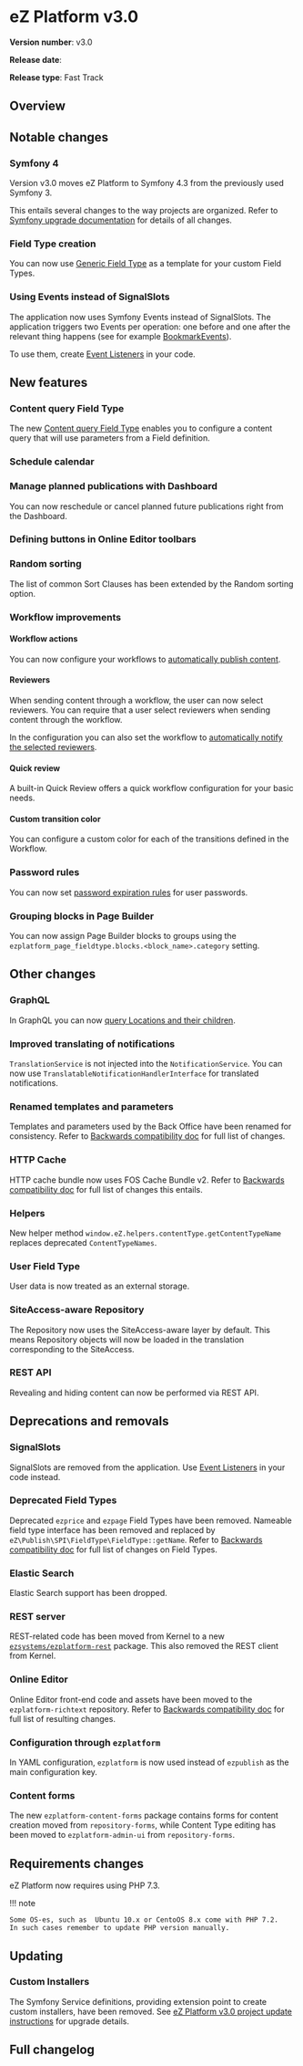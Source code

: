 # eZ Platform v3.0

**Version number**: v3.0

**Release date**:

**Release type**: Fast Track

## Overview

## Notable changes

### Symfony 4

Version v3.0 moves eZ Platform to Symfony 4.3 from the previously used Symfony 3.

This entails several changes to the way projects are organized.
Refer to [Symfony upgrade documentation](https://github.com/symfony/symfony/blob/master/UPGRADE-4.0.md)
for details of all changes.

### Field Type creation

You can now use [Generic Field Type](../guide/extending_field_type.md) as a template for your custom Field Types.

### Using Events instead of SignalSlots

The application now uses Symfony Events instead of SignalSlots.
The application triggers two Events per operation: one before and one after the relevant thing happens
(see for example [BookmarkEvents](https://github.com/ezsystems/ezpublish-kernel/blob/master/eZ/Publish/Core/Event/Bookmark/BookmarkEvents.php)).

To use them, create [Event Listeners](https://symfony.com/doc/4.3/event_dispatcher.html) in your code.

## New features

### Content query Field Type

The new [Content query Field Type](../api/field_type_reference.md#content-query-field-type)
enables you to configure a content query that will use parameters from a Field definition.

### Schedule calendar

### Manage planned publications with Dashboard
    
You can now reschedule or cancel planned future publications right from the Dashboard.

### Defining buttons in Online Editor toolbars

### Random sorting

The list of common Sort Clauses has been extended by the Random sorting option.

### Workflow improvements

#### Workflow actions

You can now configure your workflows to [automatically publish content](../guide/workflow.md#publishing-content-with-workflow).

#### Reviewers

When sending content through a workflow, the user can now select reviewers.
You can require that a user select reviewers when sending content through the workflow.

In the configuration you can also set the workflow to [automatically notify the selected reviewers](../guide/workflow.md#sending-notifications).

#### Quick review

A built-in Quick Review offers a quick workflow configuration for your basic needs.

#### Custom transition color

You can configure a custom color for each of the transitions defined in the Workflow.

### Password rules

You can now set [password expiration rules](../guide/user_management.md#password-expiration)
for user passwords.

### Grouping blocks in Page Builder

You can now assign Page Builder blocks to groups using the `ezplatform_page_fieldtype.blocks.<block_name>.category` setting.

## Other changes

### GraphQL

In GraphQL you can now [query Locations and their children](../api/graphql_queries.md#querying-locations).

### Improved translating of notifications

`TranslationService` is not injected into the `NotificationService`.
You can now use `TranslatableNotificationHandlerInterface` for translated notifications.

### Renamed templates and parameters

Templates and parameters used by the Back Office have been renamed for consistency.
Refer to [Backwards compatibility doc](ez_platform_v3.0_deprecations.md) for full list of changes.

### HTTP Cache

HTTP cache bundle now uses FOS Cache Bundle v2.
Refer to [Backwards compatibility doc](ez_platform_v3.0_deprecations.md#http-cache-bundle)
for full list of changes this entails.

### Helpers

New helper method `window.eZ.helpers.contentType.getContentTypeName` replaces deprecated `ContentTypeNames`.

### User Field Type

User data is now treated as an external storage.

### SiteAccess-aware Repository

The Repository now uses the SiteAccess-aware layer by default.
This means Repository objects will now be loaded in the translation corresponding to the SiteAccess.

### REST API

Revealing and hiding content can now be performed via REST API.

## Deprecations and removals

### SignalSlots

SignalSlots are removed from the application.
Use [Event Listeners](https://symfony.com/doc/4.3/event_dispatcher.html) in your code instead.

### Deprecated Field Types

Deprecated `ezprice` and `ezpage` Field Types have been removed.
Nameable field type interface has been removed and replaced by `eZ\Publish\SPI\FieldType\FieldType::getName`.
Refer to [Backwards compatibility doc](ez_platform_v3.0_deprecations.md#field-types) for full list of changes on Field Types.

### Elastic Search

Elastic Search support has been dropped.

### REST server

REST-related code has been moved from Kernel to a new [`ezsystems/ezplatform-rest`](https://github.com/ezsystems/ezplatform-rest) package.
This also removed the REST client from Kernel.

### Online Editor

Online Editor front-end code and assets have been moved to the `ezplatform-richtext` repository.
Refer to [Backwards compatibility doc](ez_platform_v3.0_deprecations.md#online-editor) for full list of resulting changes.

### Configuration through `ezplatform`

In YAML configuration, `ezplatform` is now used instead of `ezpublish` as the main configuration key.

### Content forms

The new `ezplatform-content-forms` package contains forms for content creation moved from `repository-forms`,
while Content Type editing has been moved to `ezplatform-admin-ui` from `repository-forms`.

## Requirements changes

eZ Platform now requires using PHP 7.3.

!!! note

    Some OS-es, such as  Ubuntu 10.x or CentoOS 8.x come with PHP 7.2.
    In such cases remember to update PHP version manually.

## Updating

### Custom Installers

The Symfony Service definitions, providing extension point to create custom installers, have been removed.
See [eZ Platform v3.0 project update instructions](./ez_platform_v3.0_project_update.md#custom-installers) for upgrade details.

## Full changelog
